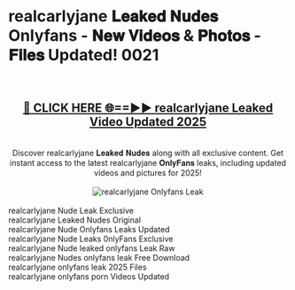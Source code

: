 <h1>realcarlyjane 𝐋𝐞𝐚𝐤𝐞𝐝 𝐍𝐮𝐝𝐞𝐬 Onlyfans - 𝐍𝐞𝐰 𝐕𝐢𝐝𝐞𝐨𝐬 & 𝐏𝐡𝐨𝐭𝐨𝐬 - 𝐅𝐢𝐥𝐞𝐬 Updated! 0021</h1>
        <br>
        <div align="center">
        <h2><a href="https://ishortn.ink/bxWkSV7Me" rel="nofollow">🔴 CLICK HERE 🌐==►► <b>realcarlyjane Leaked Video Updated 2025</b></a></h2>
        <br>
        Discover realcarlyjane 𝐋𝐞𝐚𝐤𝐞𝐝 𝐍𝐮𝐝𝐞𝐬 along with all exclusive content. Get instant access to the latest realcarlyjane 𝐎𝐧𝐥𝐲𝐅𝐚𝐧𝐬 leaks, including updated videos and pictures for 2025!
        <br>
        <br>
        <a href="https://ishortn.ink/bxWkSV7Me" rel="nofollow" data-target="animated-image.originalLink">
            <img src="https://i.imgur.com/1EjSzPs.png" alt="realcarlyjane Onlyfans Leak" style="max-width: 100%; display: inline-block;" data-target="animated-image.originalImage">
        </a>
        </div>
        <br>
        realcarlyjane Nude Leak Exclusive<br>
        realcarlyjane Leaked Nudes Original<br>
        realcarlyjane Nude Onlyfans Leaks Updated<br>
        realcarlyjane Nude Leaks 0nlyFans Exclusive<br>
        realcarlyjane Nude leaked onlyfans Leak Raw<br>
        realcarlyjane Nudes onlyfans leak Free Download<br>
        realcarlyjane onlyfans leak 2025 Files<br>
        realcarlyjane onlyfans porn Videos Updated<br>